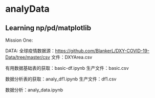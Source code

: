# analyData
Learning np/pd/matplotlib
----------------------------
Mission One:

DATA:
全球疫情数据源：https://github.com/BlankerL/DXY-COVID-19-Data/tree/master/csv
文件：DXYArea.csv

有用数据基础表的获取：basic-df.ipynb
生产文件：basic.csv

数据分析表的获取：analy_df1.ipynb
生产文件：df1.csv

数据分析：analy_data.ipynb

